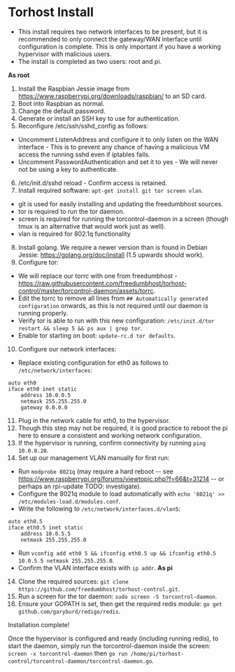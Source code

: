 Torhost Install
===============

* This install requires two network interfaces to be present, but it is recommended to only connect the gateway/WAN interface until configuration is complete. This is only important if you have a working hypervisor with malicious users.
* The install is completed as two users: root and pi.

**As root**
1. Install the Raspbian Jessie image from https://www.raspberrypi.org/downloads/raspbian/ to an SD card.
2. Boot into Raspbian as normal.
3. Change the default password.
4. Generate or install an SSH key to use for authentication.
5. Reconfigure /etc/ssh/sshd_config as follows:
  * Uncomment ListenAddress and configure it to only listen on the WAN interface - This is to prevent any chance of having a malicious VM access the running sshd even if iptables fails.
  * Uncomment PasswordAuthentication and set it to yes - We will never not be using a key to authenticate.
6. /etc/init.d/sshd reload - Confirm access is retained.
7. Install required software: `apt-get install git tor screen vlan`.
  * git is used for easily installing and updating the freedumbhost sources.
  * tor is required to run the tor daemon.
  * screen is required for running the torcontrol-daemon in a screen (though tmux is an alternative that would work just as well).
  * vlan is required for 802.1q functionality
8. Install golang. We require a newer version than is found in Debian Jessie: https://golang.org/doc/install (1.5 upwards should work).
9. Configure tor:
  * We will replace our torrc with one from freedumbhost - https://raw.githubusercontent.com/freedumbhost/torhost-control/master/torcontrol-daemon/assets/torrc.
  * Edit the torrc to remove all lines from `## Automatically generated configuration` onwards, as this is not required until our daemon is running properly.
  * Verify tor is able to run with this new configuration: `/etc/init.d/tor restart && sleep 5 && ps aux | grep tor`.
  * Enable tor starting on boot: `update-rc.d tor defaults`.
10. Configure our network interfaces:
  * Replace existing configuration for eth0 as follows to `/etc/network/interfaces`:
```
auto eth0
iface eth0 inet static
	address 10.0.0.5
	netmask 255.255.255.0
	gateway 0.0.0.0
``` 
11. Plug in the network cable for eth0, to the hypervisor.
12. Though this step may not be required, it is good practice to reboot the pi here to ensure a consistent and working network configuration.
13. If the hypervisor is running, confirm connectivity by running `ping 10.0.0.20`.
14. Set up our management VLAN manually for first run:
  * Run `modprobe 8021q` (may require a hard reboot -- see https://www.raspberrypi.org/forums/viewtopic.php?f=66&t=31214 -- or perhaps an rpi-update TODO: investigate).
  * Configure the 8021q module to load automatically with `echo '8021q' >> /etc/modules-load.d/modules.conf`.
  * Write the following to `/etc/network/interfaces.d/vlan5`:
```
auto eth0.5
iface eth0.5 inet static
	address 10.0.5.5
	netmask 255.255.255.0
```
  * Run `vconfig add eth0 5 && ifconfig eth0.5 up && ifconfig eth0.5 10.0.5.5 netmask 255.255.255.0`.
  * Confirm the VLAN interface exists with `ip addr`.
**As pi**
14. Clone the required sources: `git clone https://github.com/freedumbhost/torhost-control.git`.
15. Run a screen for the tor daemon: `sudo screen -S torcontrol-daemon`.
16. Ensure your GOPATH is set, then get the required redis module: `go get github.com/garyburd/redigo/redis`.

Installation complete!

Once the hypervisor is configured and ready (including running redis), to start the daemon, simply run the torcontrol-daemon inside the screen: `screen -x torcontrol-daemon` then `go run /home/pi/torhost-control/torcontrol-daemon/torcontrol-daemon.go`.
